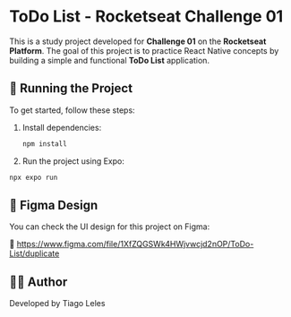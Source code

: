# ToDo List - Rocketseat Challenge 01  

This is a study project developed for **Challenge 01** on the **Rocketseat Platform**. The goal of this project is to practice React Native concepts by building a simple and functional **ToDo List** application.  

## 🚀 Running the Project  

To get started, follow these steps:  

1. Install dependencies:  
   ```sh
   npm install
   ```

2. Run the project using Expo:
  ```sh
  npx expo run
  ```

## 🎨 Figma Design
You can check the UI design for this project on Figma:

🔗 https://www.figma.com/file/1XfZQGSWk4HWjvwcjd2nOP/ToDo-List/duplicate

## 👨‍💻 Author
Developed by Tiago Leles
